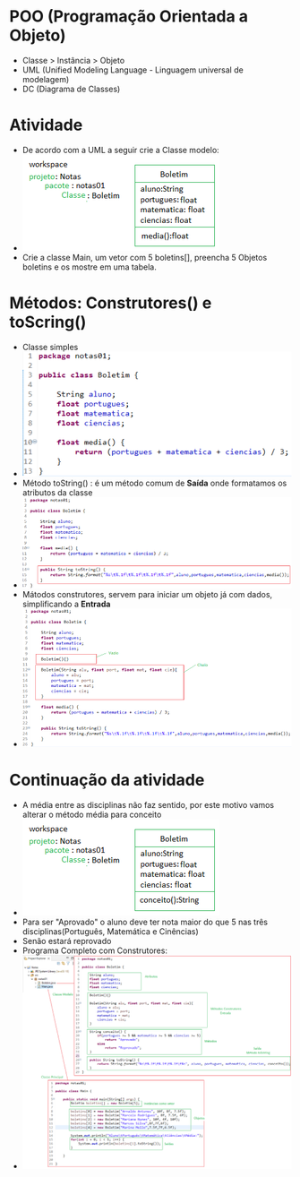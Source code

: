 # POO (Programação Orientada a Objeto)
- Classe > Instância > Objeto
- UML (Unified Modeling Language - Linguagem universal de modelagem)
- DC (Diagrama de Classes)

# Atividade
- De acordo com a UML a seguir crie a Classe modelo:
- <img src="classe.png">
- Crie a classe Main, um vetor com 5 boletins[], preencha 5 Objetos boletins e os mostre em uma tabela.

# Métodos: Construtores() e toScring()
- Classe simples
- <img src="classe_simples.png">
- Método toString() : é um método comum de <b>Saída</b> onde formatamos os atributos da classe
- <img src="tostring.png"> 
- Mátodos construtores, servem para iniciar um objeto já com dados, simplificando a <b>Entrada</b>
- <img src="construtores.png">

# Continuação da atividade
- A média entre as disciplinas não faz sentido, por este motivo vamos alterar o método média para conceito
- <img src="classe_corrigida.png">
- Para ser "Aprovado" o aluno deve ter nota maior do que 5 nas três disciplinas(Português, Matemática e Cinências)
- Senão estará reprovado
- Programa Completo com Construtores:
- <img src="projeto.png">